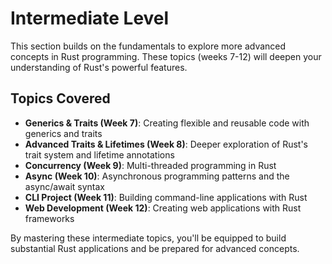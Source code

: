 # Intermediate Level

This section builds on the fundamentals to explore more advanced concepts in Rust programming. These topics (weeks 7-12) will deepen your understanding of Rust's powerful features.

## Topics Covered

- **Generics & Traits (Week 7)**: Creating flexible and reusable code with generics and traits
- **Advanced Traits & Lifetimes (Week 8)**: Deeper exploration of Rust's trait system and lifetime annotations
- **Concurrency (Week 9)**: Multi-threaded programming in Rust
- **Async (Week 10)**: Asynchronous programming patterns and the async/await syntax
- **CLI Project (Week 11)**: Building command-line applications with Rust
- **Web Development (Week 12)**: Creating web applications with Rust frameworks

By mastering these intermediate topics, you'll be equipped to build substantial Rust applications and be prepared for advanced concepts.
